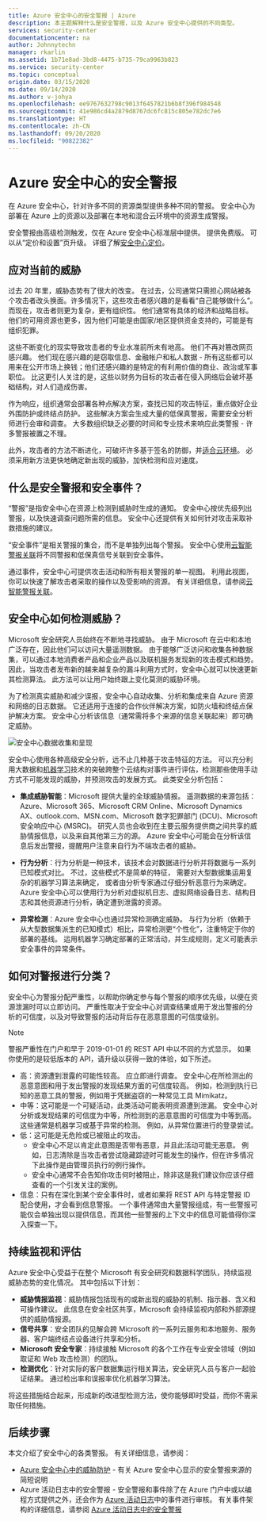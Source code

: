 ```yaml
---
title: Azure 安全中心的安全警报 | Azure
description: 本主题解释什么是安全警报，以及 Azure 安全中心提供的不同类型。
services: security-center
documentationcenter: na
author: Johnnytechn
manager: rkarlin
ms.assetid: 1b71e8ad-3bd8-4475-b735-79ca9963b823
ms.service: security-center
ms.topic: conceptual
origin.date: 03/15/2020
ms.date: 09/14/2020
ms.author: v-johya
ms.openlocfilehash: ee9767632798c9013f6457821b6b8f396f984548
ms.sourcegitcommit: 41e986cd4a2879d8767dc6fc815c805e782dc7e6
ms.translationtype: HT
ms.contentlocale: zh-CN
ms.lasthandoff: 09/20/2020
ms.locfileid: "90822382"
---
```

# <a name="security-alerts-in-azure-security-center"></a>Azure 安全中心的安全警报

在 Azure 安全中心，针对许多不同的资源类型提供多种不同的警报。 安全中心为部署在 Azure 上的资源以及部署在本地和混合云环境中的资源生成警报。

安全警报由高级检测触发，仅在 Azure 安全中心标准层中提供。 提供免费版。 可以从“定价和设置”页升级。 详细了解[安全中心定价](https://www.azure.cn/pricing/details/security-center/)。

## <a name="respond-to-todays-threats"></a>应对当前的威胁 <a name="respond-threats"> </a>

过去 20 年里，威胁态势有了很大的改变。 在过去，公司通常只需担心网站被各个攻击者改头换面。许多情况下，这些攻击者感兴趣的是看看“自己能够做什么”。 而现在，攻击者则更为复杂，更有组织性。 他们通常有具体的经济和战略目标。 他们的可用资源也更多，因为他们可能是由国家/地区提供资金支持的，可能是有组织犯罪。

这些不断变化的现实导致攻击者的专业水准前所未有地高。 他们不再对篡改网页感兴趣。 他们现在感兴趣的是窃取信息、金融帐户和私人数据 - 所有这些都可以用来在公开市场上换钱；他们还感兴趣的是特定的有利用价值的商业、政治或军事职位。 比这更引人关注的是，这些以财务为目标的攻击者在侵入网络后会破坏基础结构，对人们造成伤害。

作为响应，组织通常会部署各种点解决方案，查找已知的攻击特征，重点做好企业外围防护或终结点防护。 这些解决方案会生成大量的低保真警报，需要安全分析师进行会审和调查。 大多数组织缺乏必要的时间和专业技术来响应此类警报 - 许多警报被置之不理。  

此外，攻击者的方法不断进化，可破坏许多基于签名的防御，并[适合云环境](https://azure.microsoft.com/blog/detecting-threats-with-azure-security-center/)。 必须采用新方法更快地确定新出现的威胁，加快检测和应对速度。

## <a name="what-are-security-alerts-and-security-incidents"></a>什么是安全警报和安全事件？ 

“警报”是指安全中心在资源上检测到威胁时生成的通知。 安全中心按优先级列出警报，以及快速调查问题所需的信息。 安全中心还提供有关如何针对攻击采取补救措施的建议。

“安全事件”是相关警报的集合，而不是单独列出每个警报。 安全中心使用[云智能警报关联](security-center-alerts-cloud-smart.md)将不同警报和低保真信号关联到安全事件。

通过事件，安全中心可提供攻击活动和所有相关警报的单一视图。 利用此视图，你可以快速了解攻击者采取的操作以及受影响的资源。 有关详细信息，请参阅[云智能警报关联](security-center-alerts-cloud-smart.md)。



## <a name="how-does-security-center-detect-threats"></a>安全中心如何检测威胁？ <a name="detect-threats"> </a>

Microsoft 安全研究人员始终在不断地寻找威胁。 由于 Microsoft 在云中和本地广泛存在，因此他们可以访问大量遥测数据。 由于能够广泛访问和收集各种数据集，可以通过本地消费者产品和企业产品以及联机服务发现新的攻击模式和趋势。 因此，当攻击者发布新的越来越复杂的漏斗利用方式时，安全中心就可以快速更新其检测算法。 此方法可以让用户始终跟上变化莫测的威胁环境。

为了检测真实威胁和减少误报，安全中心自动收集、分析和集成来自 Azure 资源和网络的日志数据。 它还适用于连接的合作伙伴解决方案，如防火墙和终结点保护解决方案。 安全中心分析该信息（通常需将多个来源的信息关联起来）即可确定威胁。

![安全中心数据收集和呈现](./media/security-center-alerts-overview/security-center-detection-capabilities.png)

安全中心使用各种高级安全分析，远不止几种基于攻击特征的方法。 可以充分利用大数据和[机器学习](https://azure.microsoft.com/blog/machine-learning-in-azure-security-center/)技术的突破跨整个云结构对事件进行评估，检测那些使用手动方式不可能发现的威胁，并预测攻击的发展方式。 此类安全分析包括：

* **集成威胁智能**：Microsoft 提供大量的全球威胁情报。 遥测数据的来源包括：Azure、Microsoft 365、Microsoft CRM Online、Microsoft Dynamics AX、outlook.com、MSN.com、Microsoft 数字犯罪部门 (DCU)、Microsoft 安全响应中心 (MSRC)。 研究人员也会收到在主要云服务提供商之间共享的威胁情报信息，以及来自其他第三方的源。 Azure 安全中心可能会在分析该信息后发出警报，提醒用户注意来自行为不端攻击者的威胁。

* **行为分析**：行为分析是一种技术，该技术会对数据进行分析并将数据与一系列已知模式对比。 不过，这些模式不是简单的特征， 需要对大型数据集运用复杂的机器学习算法来确定， 或者由分析专家通过仔细分析恶意行为来确定。 Azure 安全中心可以使用行为分析对虚拟机日志、虚拟网络设备日志、结构日志和其他资源进行分析，确定遭到泄露的资源。

* **异常检测**：Azure 安全中心也通过异常检测确定威胁。 与行为分析（依赖于从大型数据集派生的已知模式）相比，异常检测更“个性化”，注重特定于你的部署的基线。 运用机器学习确定部署的正常活动，并生成规则，定义可能表示安全事件的异常条件。

## <a name="how-are-alerts-classified"></a>如何对警报进行分类？

安全中心为警报分配严重性，以帮助你确定参与每个警报的顺序优先级，以便在资源泄漏时可以立即访问。 严重性取决于安全中心对调查结果或用于发出警报的分析的可信度，以及对导致警报的活动背后存在恶意意图的可信度级别。

> [!NOTE]
> 警报严重性在门户和早于 2019-01-01 的 REST API 中以不同的方式显示。 如果你使用的是较低版本的 API，请升级以获得一致的体验，如下所述。

- 高：资源遭到泄露的可能性较高。 应立即进行调查。 安全中心在所检测出的恶意意图和用于发出警报的发现结果方面的可信度较高。 例如，检测到执行已知的恶意工具的警报，例如用于凭据盗窃的一种常见工具 Mimikatz。
- 中等：这可能是一个可疑活动，此类活动可能表明资源遭到泄漏。
安全中心对分析或发现结果的可信度为中等，所检测到的恶意意图的可信度为中等到高。 这些通常是机器学习或基于异常的检测。 例如，从异常位置进行的登录尝试。
- 低：这可能是无危险或已被阻止的攻击。
   * 安全中心不足以肯定此意图是否带有恶意，并且此活动可能无恶意。 例如，日志清除是当攻击者尝试隐藏踪迹时可能发生的操作，但在许多情况下此操作是由管理员执行的例行操作。
   * 安全中心通常不会告知你攻击何时被阻止，除非这是我们建议你应该仔细查看的一个引发关注的案例。 
- 信息：只有在深化到某个安全事件时，或者如果将 REST API 与特定警报 ID 配合使用，才会看到信息警报。 一个事件通常由大量警报组成，有一些警报可能仅会单独出现以提供信息，而其他一些警报的上下文中的信息可能值得你深入探查一下。 

## <a name="continuous-monitoring-and-assessments"></a>持续监视和评估

Azure 安全中心受益于在整个 Microsoft 有安全研究和数据科学团队，持续监视威胁态势的变化情况。 其中包括以下计划：

* **威胁情报监视**：威胁情报包括现有的或新出现的威胁的机制、指示器、含义和可操作建议。 此信息在安全社区共享，Microsoft 会持续监视内部和外部源提供的威胁情报源。
* **信号共享**：安全团队的见解会跨 Microsoft 的一系列云服务和本地服务、服务器、客户端终结点设备进行共享和分析。
* **Microsoft 安全专家**：持续接触 Microsoft 的各个工作在专业安全领域（例如取证和 Web 攻击检测）的团队。
* **检测优化**：针对实际的客户数据集运行相关算法，安全研究人员与客户一起验证结果。 通过检出率和误报率优化机器学习算法。

将这些措施结合起来，形成新的改进型检测方法，使你能够即时受益，而你不需采取任何措施。


## <a name="next-steps"></a>后续步骤

本文介绍了安全中心的各类警报。 有关详细信息，请参阅：

* [Azure 安全中心中的威胁防护](threat-protection.md) - 有关 Azure 安全中心显示的安全警报来源的简短说明 
* Azure 活动日志中的安全警报 - 安全警报和事件除了在 Azure 门户中或以编程方式提供之外，还会作为 [Azure 活动日志](/azure-monitor/platform/activity-log-view)中的事件进行审核。 有关事件架构的详细信息，请参阅 [Azure 活动日志中的安全警报](https://go.microsoft.com/fwlink/?linkid=2114113)


